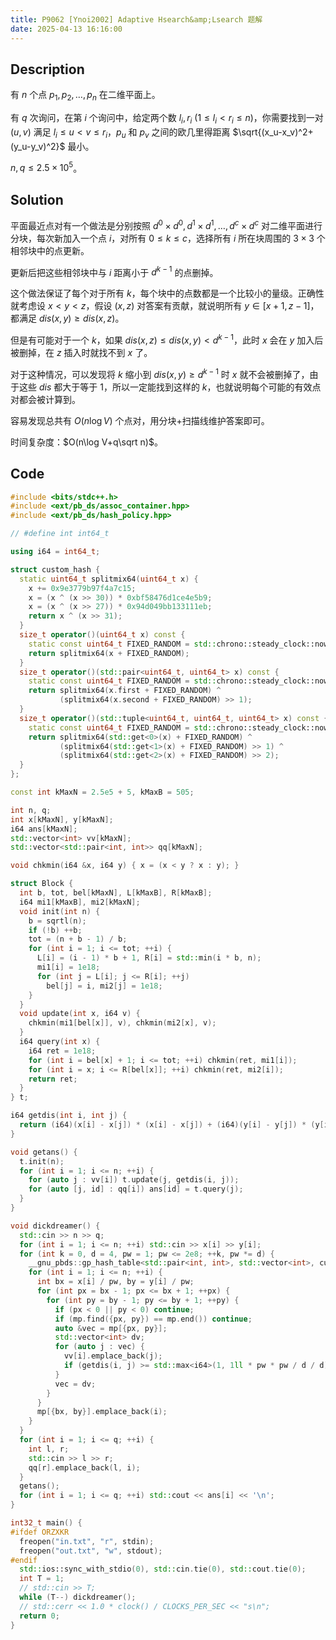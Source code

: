 ```yaml
---
title: P9062 [Ynoi2002] Adaptive Hsearch&amp;Lsearch 题解
date: 2025-04-13 16:16:00
---
```


## Description

有 $n$ 个点 $p_1,p_2,\dots,p_n$ 在二维平面上。

有 $q$ 次询问，在第 $i$ 个询问中，给定两个数 $l_i,r_i$ ($1\leq l_i< r_i\leq n$)，你需要找到一对 $(u,v)$ 满足 $l_i\leq u<v\leq r_i$，$p_u$ 和 $p_v$ 之间的欧几里得距离 $\sqrt{(x_u-x_v)^2+(y_u-y_v)^2}$ 最小。

$n,q\leq 2.5\times 10^5$。

## Solution

平面最近点对有一个做法是分别按照 $d^0\times d^0,d^1\times d^1,\ldots,d^c\times d^c$ 对二维平面进行分块，每次新加入一个点 $i$，对所有 $0\leq k\leq c$，选择所有 $i$ 所在块周围的 $3\times 3$ 个相邻块中的点更新。

更新后把这些相邻块中与 $i$ 距离小于 $d^{k-1}$ 的点删掉。

这个做法保证了每个对于所有 $k$，每个块中的点数都是一个比较小的量级。正确性就考虑设 $x<y<z$，假设 $(x,z)$ 对答案有贡献，就说明所有 $y\in[x+1,z-1]$，都满足 $dis(x,y)\geq dis(x,z)$。

但是有可能对于一个 $k$，如果 $dis(x,z)\leq dis(x,y)<d^{k-1}$，此时 $x$ 会在 $y$ 加入后被删掉，在 $z$ 插入时就找不到 $x$ 了。

对于这种情况，可以发现将 $k$ 缩小到 $dis(x,y)\geq d^{k-1}$ 时 $x$ 就不会被删掉了，由于这些 $dis$ 都大于等于 $1$，所以一定能找到这样的 $k$，也就说明每个可能的有效点对都会被计算到。

容易发现总共有 $O(n\log V)$ 个点对，用分块+扫描线维护答案即可。

时间复杂度：$O(n\log V+q\sqrt n)$。

## Code

```cpp
#include <bits/stdc++.h>
#include <ext/pb_ds/assoc_container.hpp>
#include <ext/pb_ds/hash_policy.hpp>

// #define int int64_t

using i64 = int64_t;

struct custom_hash {
  static uint64_t splitmix64(uint64_t x) {
    x += 0x9e3779b97f4a7c15;
    x = (x ^ (x >> 30)) * 0xbf58476d1ce4e5b9;
    x = (x ^ (x >> 27)) * 0x94d049bb133111eb;
    return x ^ (x >> 31);
  }
  size_t operator()(uint64_t x) const {
    static const uint64_t FIXED_RANDOM = std::chrono::steady_clock::now().time_since_epoch().count();
    return splitmix64(x + FIXED_RANDOM);
  }
  size_t operator()(std::pair<uint64_t, uint64_t> x) const {
    static const uint64_t FIXED_RANDOM = std::chrono::steady_clock::now().time_since_epoch().count();
    return splitmix64(x.first + FIXED_RANDOM) ^
           (splitmix64(x.second + FIXED_RANDOM) >> 1);
  }
  size_t operator()(std::tuple<uint64_t, uint64_t, uint64_t> x) const {
    static const uint64_t FIXED_RANDOM = std::chrono::steady_clock::now().time_since_epoch().count();
    return splitmix64(std::get<0>(x) + FIXED_RANDOM) ^
           (splitmix64(std::get<1>(x) + FIXED_RANDOM) >> 1) ^
           (splitmix64(std::get<2>(x) + FIXED_RANDOM) >> 2);
  }
};

const int kMaxN = 2.5e5 + 5, kMaxB = 505;

int n, q;
int x[kMaxN], y[kMaxN];
i64 ans[kMaxN];
std::vector<int> vv[kMaxN];
std::vector<std::pair<int, int>> qq[kMaxN];

void chkmin(i64 &x, i64 y) { x = (x < y ? x : y); }

struct Block {
  int b, tot, bel[kMaxN], L[kMaxB], R[kMaxB];
  i64 mi1[kMaxB], mi2[kMaxN];
  void init(int n) {
    b = sqrtl(n);
    if (!b) ++b;
    tot = (n + b - 1) / b;
    for (int i = 1; i <= tot; ++i) {
      L[i] = (i - 1) * b + 1, R[i] = std::min(i * b, n);
      mi1[i] = 1e18;
      for (int j = L[i]; j <= R[i]; ++j)
        bel[j] = i, mi2[j] = 1e18;
    }
  }
  void update(int x, i64 v) {
    chkmin(mi1[bel[x]], v), chkmin(mi2[x], v);
  }
  i64 query(int x) {
    i64 ret = 1e18;
    for (int i = bel[x] + 1; i <= tot; ++i) chkmin(ret, mi1[i]);
    for (int i = x; i <= R[bel[x]]; ++i) chkmin(ret, mi2[i]);
    return ret;
  }
} t;

i64 getdis(int i, int j) {
  return (i64)(x[i] - x[j]) * (x[i] - x[j]) + (i64)(y[i] - y[j]) * (y[i] - y[j]);
}

void getans() {
  t.init(n);
  for (int i = 1; i <= n; ++i) {
    for (auto j : vv[i]) t.update(j, getdis(i, j));
    for (auto [j, id] : qq[i]) ans[id] = t.query(j);
  }
}

void dickdreamer() {
  std::cin >> n >> q;
  for (int i = 1; i <= n; ++i) std::cin >> x[i] >> y[i];
  for (int k = 0, d = 4, pw = 1; pw <= 2e8; ++k, pw *= d) {
    __gnu_pbds::gp_hash_table<std::pair<int, int>, std::vector<int>, custom_hash> mp;
    for (int i = 1; i <= n; ++i) {
      int bx = x[i] / pw, by = y[i] / pw;
      for (int px = bx - 1; px <= bx + 1; ++px) {
        for (int py = by - 1; py <= by + 1; ++py) {
          if (px < 0 || py < 0) continue;
          if (mp.find({px, py}) == mp.end()) continue;
          auto &vec = mp[{px, py}];
          std::vector<int> dv;
          for (auto j : vec) {
            vv[i].emplace_back(j);
            if (getdis(i, j) >= std::max<i64>(1, 1ll * pw * pw / d / d)) dv.emplace_back(j);
          }
          vec = dv;
        }
      }
      mp[{bx, by}].emplace_back(i);
    }
  }
  for (int i = 1; i <= q; ++i) {
    int l, r;
    std::cin >> l >> r;
    qq[r].emplace_back(l, i);
  }
  getans();
  for (int i = 1; i <= q; ++i) std::cout << ans[i] << '\n';
}

int32_t main() {
#ifdef ORZXKR
  freopen("in.txt", "r", stdin);
  freopen("out.txt", "w", stdout);
#endif
  std::ios::sync_with_stdio(0), std::cin.tie(0), std::cout.tie(0);
  int T = 1;
  // std::cin >> T;
  while (T--) dickdreamer();
  // std::cerr << 1.0 * clock() / CLOCKS_PER_SEC << "s\n";
  return 0;
}
```